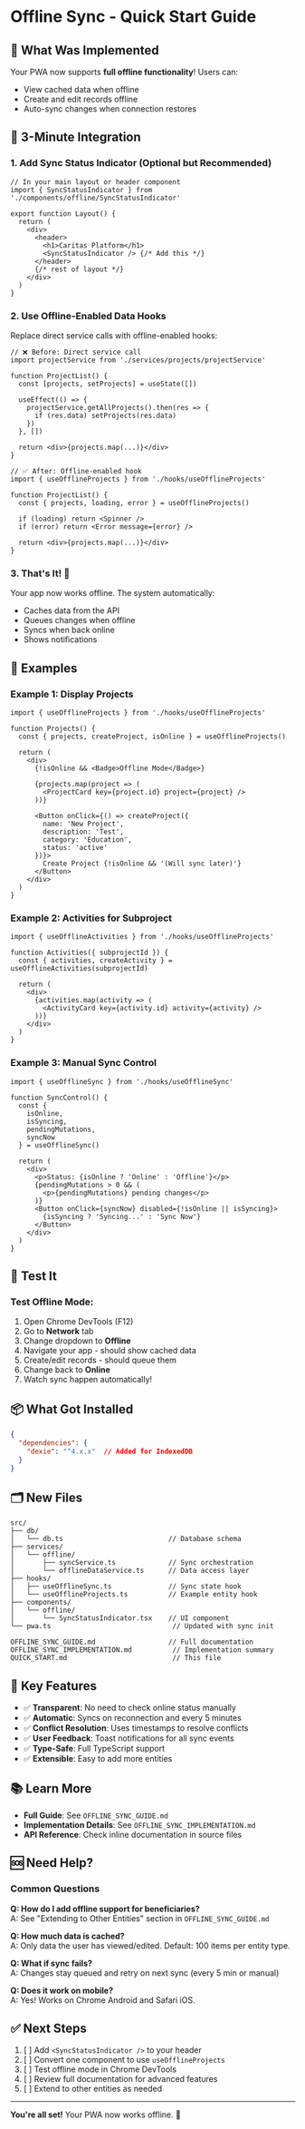 # Offline Sync - Quick Start Guide

## 🎯 What Was Implemented

Your PWA now supports **full offline functionality**! Users can:
- View cached data when offline
- Create and edit records offline
- Auto-sync changes when connection restores

## 🚀 3-Minute Integration

### 1. Add Sync Status Indicator (Optional but Recommended)

```tsx
// In your main layout or header component
import { SyncStatusIndicator } from './components/offline/SyncStatusIndicator'

export function Layout() {
  return (
    <div>
      <header>
        <h1>Caritas Platform</h1>
        <SyncStatusIndicator /> {/* Add this */}
      </header>
      {/* rest of layout */}
    </div>
  )
}
```

### 2. Use Offline-Enabled Data Hooks

Replace direct service calls with offline-enabled hooks:

```tsx
// ❌ Before: Direct service call
import projectService from './services/projects/projectService'

function ProjectList() {
  const [projects, setProjects] = useState([])
  
  useEffect(() => {
    projectService.getAllProjects().then(res => {
      if (res.data) setProjects(res.data)
    })
  }, [])
  
  return <div>{projects.map(...)}</div>
}

// ✅ After: Offline-enabled hook
import { useOfflineProjects } from './hooks/useOfflineProjects'

function ProjectList() {
  const { projects, loading, error } = useOfflineProjects()
  
  if (loading) return <Spinner />
  if (error) return <Error message={error} />
  
  return <div>{projects.map(...)}</div>
}
```

### 3. That's It! 🎉

Your app now works offline. The system automatically:
- Caches data from the API
- Queues changes when offline
- Syncs when back online
- Shows notifications

## 📝 Examples

### Example 1: Display Projects

```tsx
import { useOfflineProjects } from './hooks/useOfflineProjects'

function Projects() {
  const { projects, createProject, isOnline } = useOfflineProjects()
  
  return (
    <div>
      {!isOnline && <Badge>Offline Mode</Badge>}
      
      {projects.map(project => (
        <ProjectCard key={project.id} project={project} />
      ))}
      
      <Button onClick={() => createProject({
        name: 'New Project',
        description: 'Test',
        category: 'Education',
        status: 'active'
      })}>
        Create Project {!isOnline && '(Will sync later)'}
      </Button>
    </div>
  )
}
```

### Example 2: Activities for Subproject

```tsx
import { useOfflineActivities } from './hooks/useOfflineProjects'

function Activities({ subprojectId }) {
  const { activities, createActivity } = useOfflineActivities(subprojectId)
  
  return (
    <div>
      {activities.map(activity => (
        <ActivityCard key={activity.id} activity={activity} />
      ))}
    </div>
  )
}
```

### Example 3: Manual Sync Control

```tsx
import { useOfflineSync } from './hooks/useOfflineSync'

function SyncControl() {
  const { 
    isOnline, 
    isSyncing, 
    pendingMutations, 
    syncNow 
  } = useOfflineSync()
  
  return (
    <div>
      <p>Status: {isOnline ? 'Online' : 'Offline'}</p>
      {pendingMutations > 0 && (
        <p>{pendingMutations} pending changes</p>
      )}
      <Button onClick={syncNow} disabled={!isOnline || isSyncing}>
        {isSyncing ? 'Syncing...' : 'Sync Now'}
      </Button>
    </div>
  )
}
```

## 🧪 Test It

### Test Offline Mode:
1. Open Chrome DevTools (F12)
2. Go to **Network** tab
3. Change dropdown to **Offline**
4. Navigate your app - should show cached data
5. Create/edit records - should queue them
6. Change back to **Online**
7. Watch sync happen automatically!

## 📦 What Got Installed

```json
{
  "dependencies": {
    "dexie": "^4.x.x"  // Added for IndexedDB
  }
}
```

## 🗂️ New Files

```
src/
├── db/
│   └── db.ts                          // Database schema
├── services/
│   └── offline/
│       ├── syncService.ts             // Sync orchestration
│       └── offlineDataService.ts      // Data access layer
├── hooks/
│   ├── useOfflineSync.ts              // Sync state hook
│   └── useOfflineProjects.ts          // Example entity hook
├── components/
│   └── offline/
│       └── SyncStatusIndicator.tsx    // UI component
└── pwa.ts                              // Updated with sync init

OFFLINE_SYNC_GUIDE.md                  // Full documentation
OFFLINE_SYNC_IMPLEMENTATION.md          // Implementation summary
QUICK_START.md                          // This file
```

## 🎯 Key Features

- ✅ **Transparent**: No need to check online status manually
- ✅ **Automatic**: Syncs on reconnection and every 5 minutes
- ✅ **Conflict Resolution**: Uses timestamps to resolve conflicts
- ✅ **User Feedback**: Toast notifications for all sync events
- ✅ **Type-Safe**: Full TypeScript support
- ✅ **Extensible**: Easy to add more entities

## 📚 Learn More

- **Full Guide**: See `OFFLINE_SYNC_GUIDE.md`
- **Implementation Details**: See `OFFLINE_SYNC_IMPLEMENTATION.md`
- **API Reference**: Check inline documentation in source files

## 🆘 Need Help?

### Common Questions

**Q: How do I add offline support for beneficiaries?**  
A: See "Extending to Other Entities" section in `OFFLINE_SYNC_GUIDE.md`

**Q: How much data is cached?**  
A: Only data the user has viewed/edited. Default: 100 items per entity type.

**Q: What if sync fails?**  
A: Changes stay queued and retry on next sync (every 5 min or manual)

**Q: Does it work on mobile?**  
A: Yes! Works on Chrome Android and Safari iOS.

## ✅ Next Steps

1. [ ] Add `<SyncStatusIndicator />` to your header
2. [ ] Convert one component to use `useOfflineProjects`
3. [ ] Test offline mode in Chrome DevTools
4. [ ] Review full documentation for advanced features
5. [ ] Extend to other entities as needed

---

**You're all set!** Your PWA now works offline. 🎉

